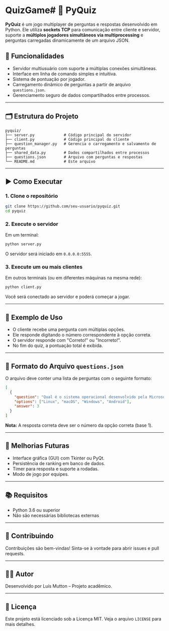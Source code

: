 # QuizGame# 🧠 PyQuiz

**PyQuiz** é um jogo multiplayer de perguntas e respostas desenvolvido em Python. Ele utiliza **sockets TCP** para comunicação entre cliente e servidor, suporte a **múltiplos jogadores simultâneos via multiprocessing** e perguntas carregadas dinamicamente de um arquivo JSON.

## 📌 Funcionalidades

- Servidor multiusuário com suporte a múltiplas conexões simultâneas.
- Interface em linha de comando simples e intuitiva.
- Sistema de pontuação por jogador.
- Carregamento dinâmico de perguntas a partir de arquivo `questions.json`.
- Gerenciamento seguro de dados compartilhados entre processos.

---

## 🗂 Estrutura do Projeto

```
pyquiz/
├── server.py             # Código principal do servidor
├── client.py             # Código principal do cliente
├── question_manager.py   # Gerencia o carregamento e salvamento de perguntas
├── shared_data.py        # Dados compartilhados entre processos
├── questions.json        # Arquivo com perguntas e respostas
└── README.md             # Este arquivo
```

---

## ▶️ Como Executar

### 1. Clone o repositório

```bash
git clone https://github.com/seu-usuario/pyquiz.git
cd pyquiz
```

### 2. Execute o servidor

Em um terminal:

```bash
python server.py
```

O servidor será iniciado em `0.0.0.0:5555`.

### 3. Execute um ou mais clientes

Em outros terminais (ou em diferentes máquinas na mesma rede):

```bash
python client.py
```

Você será conectado ao servidor e poderá começar a jogar.

---

## 🧪 Exemplo de Uso

- O cliente recebe uma pergunta com múltiplas opções.
- Ele responde digitando o número correspondente à opção correta.
- O servidor responde com "Correto!" ou "Incorreto!".
- No fim do quiz, a pontuação total é exibida.

---

## 📄 Formato do Arquivo `questions.json`

O arquivo deve conter uma lista de perguntas com o seguinte formato:

```json
[
  {
    "question": "Qual é o sistema operacional desenvolvido pela Microsoft?",
    "options": ["Linux", "macOS", "Windows", "Android"],
    "answer": 3
  }
]
```

**Nota:** A resposta correta deve ser o número da opção correta (base 1).

---

## 🚧 Melhorias Futuras

- Interface gráfica (GUI) com Tkinter ou PyQt.
- Persistência de ranking em banco de dados.
- Timer para resposta e suporte a rodadas.
- Modo de jogo por equipes.

---

## 📚 Requisitos

- Python 3.6 ou superior
- Não são necessárias bibliotecas externas

---

## 🤝 Contribuindo

Contribuições são bem-vindas! Sinta-se à vontade para abrir issues e pull requests.

---

## 🧑‍💻 Autor

Desenvolvido por Luís Mutton – Projeto acadêmico.

---

## 📜 Licença

Este projeto está licenciado sob a Licença MIT. Veja o arquivo `LICENSE` para mais detalhes.
